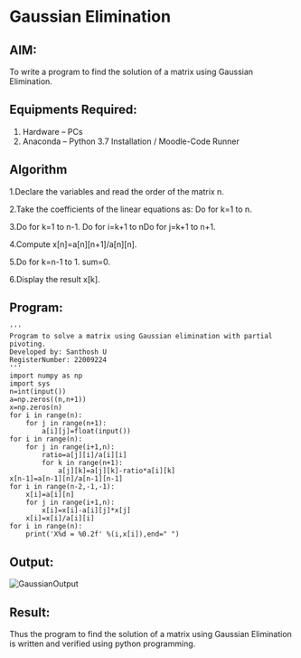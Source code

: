# Gaussian Elimination

## AIM:
To write a program to find the solution of a matrix using Gaussian Elimination.

## Equipments Required:
1. Hardware – PCs
2. Anaconda – Python 3.7 Installation / Moodle-Code Runner

## Algorithm
 1.Declare the variables and read the order of the matrix n.

 2.Take the coefficients of the linear equations as: Do for k=1 to n. 

 3.Do for k=1 to n-1. Do for i=k+1 to nDo for j=k+1 to n+1.

 4.Compute x[n]=a[n][n+1]/a[n][n].

 5.Do for k=n-1 to 1. sum=0. 

 6.Display the result x[k].
 
## Program:
```
'''
Program to solve a matrix using Gaussian elimination with partial pivoting.
Developed by: Santhosh U
RegisterNumber: 22009224
'''
import numpy as np
import sys
n=int(input())
a=np.zeros((n,n+1))
x=np.zeros(n)
for i in range(n):
    for j in range(n+1):
        a[i][j]=float(input())
for i in range(n):
    for j in range(i+1,n):
        ratio=a[j][i]/a[i][i]
        for k in range(n+1):
            a[j][k]=a[j][k]-ratio*a[i][k]
x[n-1]=a[n-1][n]/a[n-1][n-1]
for i in range(n-2,-1,-1):
    x[i]=a[i][n]
    for j in range(i+1,n):
        x[i]=x[i]-a[i][j]*x[j]
    x[i]=x[i]/a[i][i]
for i in range(n):
    print('X%d = %0.2f' %(i,x[i]),end=" ")
```
    
## Output:

![GaussianOutput](https://user-images.githubusercontent.com/119477975/214628497-f434d16c-277a-4152-9fe5-25754a3e9018.png)


## Result:
Thus the program to find the solution of a matrix using Gaussian Elimination is written and verified using python programming.

